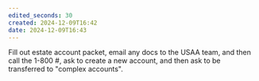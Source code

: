 ```yaml
---
edited_seconds: 30
created: 2024-12-09T16:42
date: 2024-12-09T16:43
---
```

Fill out estate account packet, email any docs to the USAA team, and then call the 1-800 #, ask to create a new account, and then ask to be transferred to "complex accounts".
